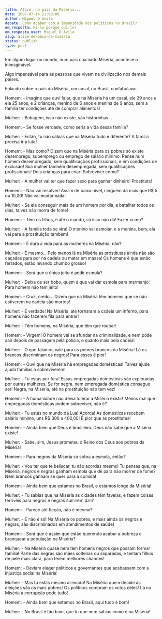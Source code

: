 ```yaml
---
title: Alice, no país da Miséria... 
date: 2007-07-14 21:00:00
author: Miguel D Avila
debate: Como acabar com a impunidade dos políticos no Brasil?
em_resposta: Fi-lo porque qui-lo!
em_resposta_user: Miguel D Avila
slug: alice-no-pais-da-miseria
status: publish 
type: post
---
```


Em algum lugar no mundo, num país chamado Miséria, acontece o inimaginável.  

Algo impensável para as pessoas que vivem na civilização nos demais países.   

Falando sobre o país da Miséria, um casal, no Brasil, confabulava:  

Homem: - Imagine que ouvi falar, que na Miséria há um casal, ele 29 anos e ela 25 anos, e 2 crianças, menino de 6 anos e menina de 9 anos, sem a família ter condições até de comprar alimentos!  

Mulher: - Bobagem, isso não existe, são historinhas...  

Homem: - Se fosse verdade, como seria a vida dessa família?  

Mulher: - Então, tu não sabias que na Miséria tudo é diferente? A família precisa ir à luta!  

Homem: - Mas como? Dizem que na Miséria para os pobres só existe desemprego, subemprego ou emprego de salário mínimo. Pense num homem desempregado, sem qualificações profissionais, e em condições de exclusão! Sua mulher também desempregada, sem qualificações profissionais! Dois crianças para criar! Sobreviver como?   

Mulher: - A mulher vai ter que fazer sexo para ganhar dinheiro! Prostituta!  

Homem: - Não vai resolver! Assim de baixo nível, ninguém dá mais que R$ 5 ou 10,00! Não vai mudar nada!  

Mulher: - Se ela conseguir mais de um homem por dia, e batalhar todos os dias, talvez não morra de fome!  

Homem: - Têm os filhos, e até o marido, só isso não dá! Fazer como?  

Mulher: - A família toda se vira! O menino vai esmolar, e a menina, bem, ela vai para a prostituição também!  

Homem: - É dura a vida para as mulheres na Miséria, não?  

Mulher: - É mesmo... Pelo menos lá na Miséria as prostitutas ainda não são caçadas para por na cadeia ou matar em massa! Os homens é que estão ferrados, estão levando chumbo grosso!  

Homem: - Será que o único jeito é pedir esmola?  

Mulher: - Deixa de ser bobo, quem é que vai dar esmola para marmanjo! Para homem não tem jeito!  

Homem: - Cruz, credo... Dizem que na Miséria têm homens que se não estiverem na cadeia são mortos!  

Mulher: - É verdade! Na Miséria, até tornaram a cadeia um inferno, para homens não fazerem fila para entrar!   

Mulher: - Têm homens, na Miséria, que têm que roubar!   

Homem: - Virgem! O homem vai se afundar na criminalidade, e nem pode sair depois de passagem pela polícia, e quanto mais pela cadeia!   

Mulher: - O que falamos vale para os pobres brancos da Miséria! Lá os brancos discriminam os negros! Para esses é pior!  

Homem: - Ouvi que na Miséria há empregadas domésticas! Talvez ajude ajuda famílias a sobreviverem!  

Mulher: - Tu estás por fora! Essas empregadas domésticas são exploradas por outras mulheres. Se for negra, nem empregada doméstica consegue ser! Negra, na Miséria, até na prostituição não tem vez!  

Homem: - A humanidade não devia tolerar a Miséria existir! Menos mal que empregadas domésticas podem sobreviver, não é?  

Mulher: - Tu estás no mundo da Lua! Acorda! As domésticas recebem salário mínimo, uns R$ 300 a 400,00! É pior que as prostitutas!  

Homem: - Ainda bem que Deus é brasileiro. Deus não sabe que a Miséria existe!  

Mulher: - Sabe, sim, Jesus prometeu o Reino dos Céus aos pobres da Miséria!   

Homem: - Para negros da Miséria só sobra a esmola, então?  

Mulher: - Vou ter que te beliscar, tu não acordas mesmo! Tu pensas que, na Miséria, negros e negras ganham esmola que dê para não morrer de fome? Nem brancos ganham se quer para a comida!  

Homem: - Ainda bem que estamos no Brasil, e estamos longe da Miséria!   

Mulher: - Tu sabias que na Miséria as cidades têm favelas, e fazem coisas terríveis para negros e negras sumirem dali?  

Homem: - Parece até ficção, não é mesmo?  

Mulher: - E não é só! Na Miséria os pobres, e mais ainda os negros e negras, são discriminados em atendimentos de saúde!  

Homem: - Será que é assim que estão querendo acabar a pobreza e branquear a população na Miséria?  

Mulher: - Na Miséria quase nem têm homens negros que possam formar família! Parte das negras são mães solteiras ou separadas, e tentam filhos de pele mais clara, para terem melhores chances!   

Homem: - Deviam eleger políticos e governantes que acabassem com a injustiça social na Miséria!  

Mulher: - Mas tu estás mesmo alienado! Na Miséria quem decide as eleições são os mais pobres! Os políticos compram os votos deles! Lá na Miséria a corrupção pode tudo!  

Homem: - Ainda bem que estamos no Brasil, aqui tudo é bom!  

Mulher: - No Brasil é tão bom, que tu que nem sabias como é na Miséria!
